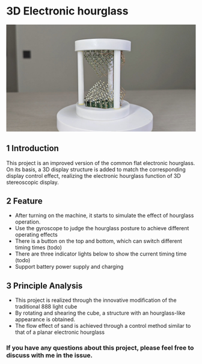 # 3D Electronic hourglass
![3D Electronic hourglass](./doc/3d-hourglass-main.jpg)

## 1 Introduction
This project is an improved version of the common flat electronic hourglass. On its basis, a 3D display structure is added to match the corresponding display control effect, realizing the electronic hourglass function of 3D stereoscopic display.

## 2 Feature
* After turning on the machine, it starts to simulate the effect of hourglass operation.
* Use the gyroscope to judge the hourglass posture to achieve different operating effects
* There is a button on the top and bottom, which can switch different timing times (todo)
* There are three indicator lights below to show the current timing time (todo)
* Support battery power supply and charging

## 3 Principle Analysis
* This project is realized through the innovative modification of the traditional 888 light cube
* By rotating and shearing the cube, a structure with an hourglass-like appearance is obtained.
* The flow effect of sand is achieved through a control method similar to that of a planar electronic hourglass

### If you have any questions about this project, please feel free to discuss with me in the issue.
